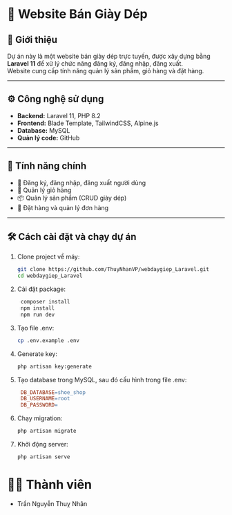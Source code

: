# 👟 Website Bán Giày Dép  

## 📌 Giới thiệu  
Dự án này là một website bán giày dép trực tuyến, được xây dựng bằng **Laravel 11** để xử lý chức năng đăng ký, đăng nhập, đăng xuất.  
Website cung cấp tính năng quản lý sản phẩm, giỏ hàng và đặt hàng.  

---

## ⚙️ Công nghệ sử dụng  
- **Backend:** Laravel 11, PHP 8.2  
- **Frontend:** Blade Template, TailwindCSS, Alpine.js  
- **Database:** MySQL   
- **Quản lý code:** GitHub  

---

## 🚀 Tính năng chính  
- 🔑 Đăng ký, đăng nhập, đăng xuất người dùng 
- 🛒 Quản lý giỏ hàng  
- 📦 Quản lý sản phẩm (CRUD giày dép)  
- 📝 Đặt hàng và quản lý đơn hàng  

---

## 🛠️ Cách cài đặt và chạy dự án  

1. Clone project về máy:  
   ```bash
   git clone https://github.com/ThuyNhanVP/webdaygiep_Laravel.git
   cd webdaygiep_Laravel
2. Cài đặt package:
   ```bash
    composer install
    npm install
    npm run dev
3. Tạo file .env:
   ```bash
   cp .env.example .env
4. Generate key:
   ```bash
   php artisan key:generate
5. Tạo database trong MySQL, sau đó cấu hình trong file .env:
   ```makefile
    DB_DATABASE=shoe_shop  
    DB_USERNAME=root  
    DB_PASSWORD=
6. Chạy migration:
   ```bash
   php artisan migrate
7. Khởi động server:
   ```bash
   php artisan serve
# 👨‍💻 Thành viên
- Trần Nguyễn Thuỵ Nhân
